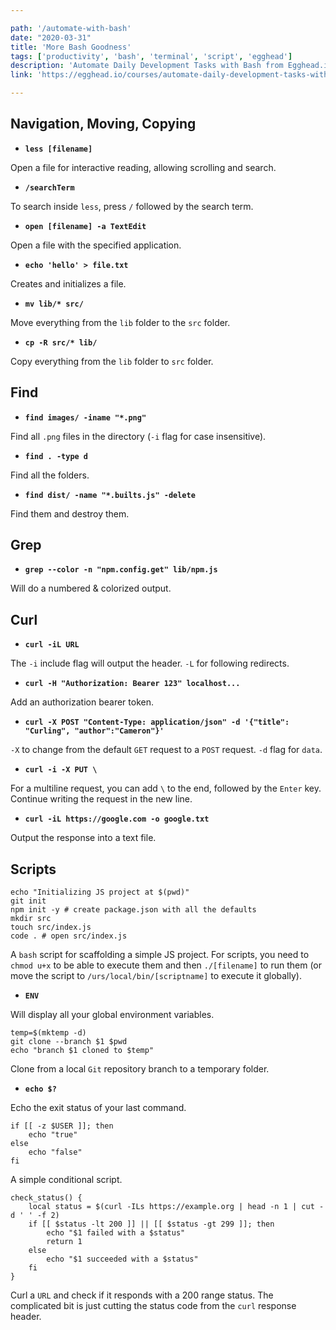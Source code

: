 ```yaml
---

path: '/automate-with-bash'
date: "2020-03-31"
title: 'More Bash Goodness'
tags: ['productivity', 'bash', 'terminal', 'script', 'egghead']
description: 'Automate Daily Development Tasks with Bash from Egghead.io'
link: 'https://egghead.io/courses/automate-daily-development-tasks-with-bash'

---
```


## Navigation, Moving, Copying

- **`less [filename]`**

Open a file for interactive reading, allowing scrolling and search.

- **`/searchTerm`**

To search inside `less`, press `/` followed by the search term.

- **`open [filename] -a TextEdit`**

Open a file with the specified application.

- **`echo 'hello' > file.txt`**

Creates and initializes a file.

- **`mv lib/* src/`**

Move everything from the `lib` folder to the `src` folder.

- **`cp -R src/* lib/`**

Copy everything from the `lib` folder to `src` folder.

## Find

- **`find images/ -iname "*.png"`**

Find all `.png` files in the directory (`-i` flag for case insensitive).

- **`find . -type d`**

Find all the folders.

- **`find dist/ -name "*.builts.js" -delete`**

Find them and destroy them.

## Grep

- **`grep --color -n "npm.config.get" lib/npm.js`**

Will do a numbered & colorized output.

## Curl

- **`curl -iL URL`**

The `-i` include flag will output the header. `-L` for following redirects.

- **`curl -H "Authorization: Bearer 123" localhost...`**

Add an authorization bearer token.

- **`curl -X POST "Content-Type: application/json" -d '{"title": "Curling", "author":"Cameron"}' `**

`-X` to change from the default `GET` request to a `POST` request. `-d` flag for `data`.

- **`curl -i -X PUT \`**

For a multiline request, you can add `\` to the end, followed by the `Enter` key. Continue writing the request in the new line.

- **`curl -iL https://google.com -o google.txt`**

Output the response into a text file.

## Scripts
```
echo "Initializing JS project at $(pwd)"
git init
npm init -y # create package.json with all the defaults
mkdir src
touch src/index.js
code . # open src/index.js
```

A `bash` script for scaffolding a simple JS project. For scripts, you need to `chmod u+x` to be able to execute them and then `./[filename]` to run them (or move the script to `/urs/local/bin/[scriptname]` to execute it globally).

- **`ENV`**

Will display all your global environment variables.

```
temp=$(mktemp -d)
git clone --branch $1 $pwd
echo "branch $1 cloned to $temp"
```

Clone from a local `Git` repository branch to a temporary folder.

- **`echo $?`**

Echo the exit status of your last command.

```
if [[ -z $USER ]]; then
    echo "true"
else
    echo "false"
fi
```
A simple conditional script.

```
check_status() {
    local status = $(curl -ILs https://example.org | head -n 1 | cut -d ' ' -f 2)
    if [[ $status -lt 200 ]] || [[ $status -gt 299 ]]; then
        echo "$1 failed with a $status"
        return 1
    else
        echo "$1 succeeded with a $status"
    fi
}
```

Curl a `URL` and check if it responds with a 200 range status. The complicated bit is just cutting the status code from the `curl` response header.
